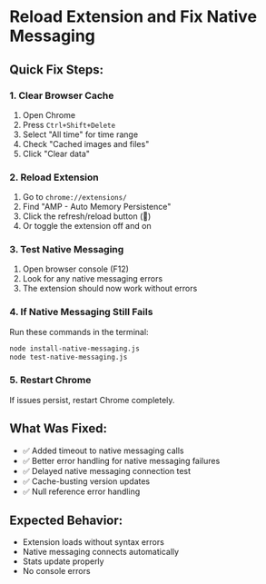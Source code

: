 # Reload Extension and Fix Native Messaging

## Quick Fix Steps:

### 1. Clear Browser Cache
1. Open Chrome
2. Press `Ctrl+Shift+Delete`
3. Select "All time" for time range
4. Check "Cached images and files"
5. Click "Clear data"

### 2. Reload Extension
1. Go to `chrome://extensions/`
2. Find "AMP - Auto Memory Persistence"
3. Click the refresh/reload button (🔄)
4. Or toggle the extension off and on

### 3. Test Native Messaging
1. Open browser console (F12)
2. Look for any native messaging errors
3. The extension should now work without errors

### 4. If Native Messaging Still Fails
Run these commands in the terminal:
```bash
node install-native-messaging.js
node test-native-messaging.js
```

### 5. Restart Chrome
If issues persist, restart Chrome completely.

## What Was Fixed:
- ✅ Added timeout to native messaging calls
- ✅ Better error handling for native messaging failures
- ✅ Delayed native messaging connection test
- ✅ Cache-busting version updates
- ✅ Null reference error handling

## Expected Behavior:
- Extension loads without syntax errors
- Native messaging connects automatically
- Stats update properly
- No console errors 